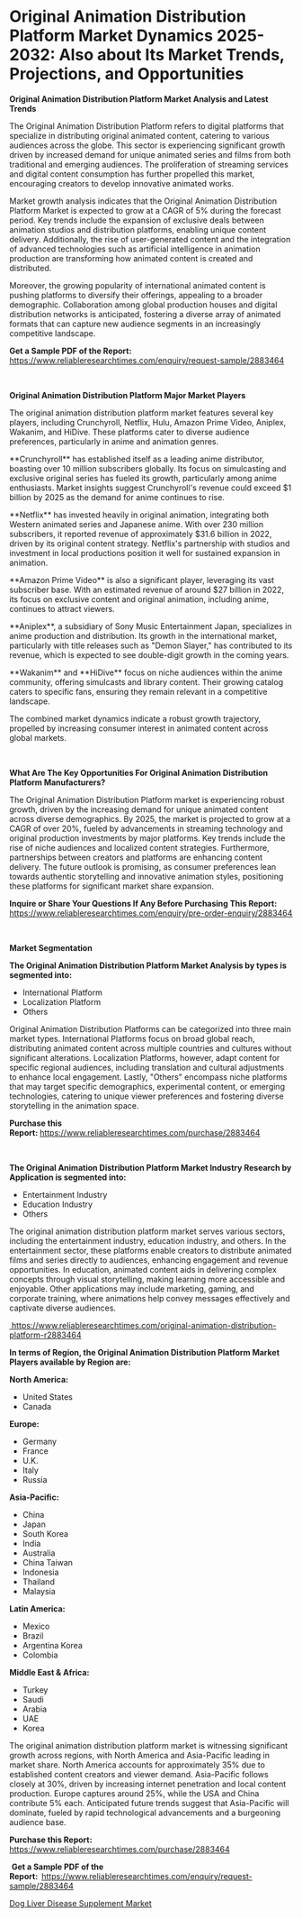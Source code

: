 <p><h1>Original Animation Distribution Platform Market Dynamics 2025-2032: Also about Its Market Trends, Projections, and Opportunities</h1></p><p><strong>Original Animation Distribution Platform Market Analysis and Latest Trends</strong></p>
<p><p>The Original Animation Distribution Platform refers to digital platforms that specialize in distributing original animated content, catering to various audiences across the globe. This sector is experiencing significant growth driven by increased demand for unique animated series and films from both traditional and emerging audiences. The proliferation of streaming services and digital content consumption has further propelled this market, encouraging creators to develop innovative animated works.</p><p>Market growth analysis indicates that the Original Animation Distribution Platform Market is expected to grow at a CAGR of 5% during the forecast period. Key trends include the expansion of exclusive deals between animation studios and distribution platforms, enabling unique content delivery. Additionally, the rise of user-generated content and the integration of advanced technologies such as artificial intelligence in animation production are transforming how animated content is created and distributed.</p><p>Moreover, the growing popularity of international animated content is pushing platforms to diversify their offerings, appealing to a broader demographic. Collaboration among global production houses and digital distribution networks is anticipated, fostering a diverse array of animated formats that can capture new audience segments in an increasingly competitive landscape.</p></p>
<p><strong>Get a Sample PDF of the Report:&nbsp;</strong> <a href="https://www.reliableresearchtimes.com/enquiry/request-sample/2883464?utm_campaign=2720&utm_medium=2&utm_source=Github&utm_content=ia&utm_term=13032025&utm_id=original-animation-distribution-platform">https://www.reliableresearchtimes.com/enquiry/request-sample/2883464</a></p>
<p>&nbsp;</p>
<p><strong>Original Animation Distribution Platform Major Market Players</strong></p>
<p><p>The original animation distribution platform market features several key players, including Crunchyroll, Netflix, Hulu, Amazon Prime Video, Aniplex, Wakanim, and HiDive. These platforms cater to diverse audience preferences, particularly in anime and animation genres.</p><p>**Crunchyroll** has established itself as a leading anime distributor, boasting over 10 million subscribers globally. Its focus on simulcasting and exclusive original series has fueled its growth, particularly among anime enthusiasts. Market insights suggest Crunchyroll's revenue could exceed $1 billion by 2025 as the demand for anime continues to rise.</p><p>**Netflix** has invested heavily in original animation, integrating both Western animated series and Japanese anime. With over 230 million subscribers, it reported revenue of approximately $31.6 billion in 2022, driven by its original content strategy. Netflix's partnership with studios and investment in local productions position it well for sustained expansion in animation.</p><p>**Amazon Prime Video** is also a significant player, leveraging its vast subscriber base. With an estimated revenue of around $27 billion in 2022, its focus on exclusive content and original animation, including anime, continues to attract viewers.</p><p>**Aniplex**, a subsidiary of Sony Music Entertainment Japan, specializes in anime production and distribution. Its growth in the international market, particularly with title releases such as "Demon Slayer," has contributed to its revenue, which is expected to see double-digit growth in the coming years.</p><p>**Wakanim** and **HiDive** focus on niche audiences within the anime community, offering simulcasts and library content. Their growing catalog caters to specific fans, ensuring they remain relevant in a competitive landscape.</p><p>The combined market dynamics indicate a robust growth trajectory, propelled by increasing consumer interest in animated content across global markets.</p></p>
<p>&nbsp;</p>
<p><strong>What Are The Key Opportunities For Original Animation Distribution Platform Manufacturers?</strong></p>
<p><p>The Original Animation Distribution Platform market is experiencing robust growth, driven by the increasing demand for unique animated content across diverse demographics. By 2025, the market is projected to grow at a CAGR of over 20%, fueled by advancements in streaming technology and original production investments by major platforms. Key trends include the rise of niche audiences and localized content strategies. Furthermore, partnerships between creators and platforms are enhancing content delivery. The future outlook is promising, as consumer preferences lean towards authentic storytelling and innovative animation styles, positioning these platforms for significant market share expansion.</p></p>
<p><strong>Inquire or Share Your Questions If Any Before Purchasing This Report:</strong> <a href="https://www.reliableresearchtimes.com/enquiry/pre-order-enquiry/2883464?utm_campaign=2720&utm_medium=2&utm_source=Github&utm_content=ia&utm_term=13032025&utm_id=original-animation-distribution-platform">https://www.reliableresearchtimes.com/enquiry/pre-order-enquiry/2883464</a></p>
<p>&nbsp;</p>
<p><strong>Market Segmentation</strong></p>
<p><strong>The Original Animation Distribution Platform Market Analysis by types is segmented into:</strong></p>
<p><ul><li>International Platform</li><li>Localization Platform</li><li>Others</li></ul></p>
<p><p>Original Animation Distribution Platforms can be categorized into three main market types. International Platforms focus on broad global reach, distributing animated content across multiple countries and cultures without significant alterations. Localization Platforms, however, adapt content for specific regional audiences, including translation and cultural adjustments to enhance local engagement. Lastly, "Others" encompass niche platforms that may target specific demographics, experimental content, or emerging technologies, catering to unique viewer preferences and fostering diverse storytelling in the animation space.</p></p>
<p><strong>Purchase this Report:&nbsp;</strong><a href="https://www.reliableresearchtimes.com/purchase/2883464?utm_campaign=2720&utm_medium=2&utm_source=Github&utm_content=ia&utm_term=13032025&utm_id=original-animation-distribution-platform">https://www.reliableresearchtimes.com/purchase/2883464</a></p>
<p>&nbsp;</p>
<p><strong>The Original Animation Distribution Platform Market Industry Research by Application is segmented into:</strong></p>
<p><ul><li>Entertainment Industry</li><li>Education Industry</li><li>Others</li></ul></p>
<p><p>The original animation distribution platform market serves various sectors, including the entertainment industry, education industry, and others. In the entertainment sector, these platforms enable creators to distribute animated films and series directly to audiences, enhancing engagement and revenue opportunities. In education, animated content aids in delivering complex concepts through visual storytelling, making learning more accessible and enjoyable. Other applications may include marketing, gaming, and corporate training, where animations help convey messages effectively and captivate diverse audiences.</p></p>
<p><a href="https://www.reliableresearchtimes.com/original-animation-distribution-platform-r2883464?utm_campaign=2720&utm_medium=2&utm_source=Github&utm_content=ia&utm_term=13032025&utm_id=original-animation-distribution-platform">&nbsp;https://www.reliableresearchtimes.com/original-animation-distribution-platform-r2883464</a></p>
<p><strong>In terms of Region, the Original Animation Distribution Platform Market Players available by Region are:</strong></p>
<p>
    <p> <strong> North America: </strong>
        <ul>
            <li>United States</li>
            <li>Canada</li>
        </ul>
        </p> 
    <p> <strong> Europe: </strong>
        <ul>
            <li>Germany</li>
            <li>France</li>
            <li>U.K.</li>
            <li>Italy</li>
            <li>Russia</li>
        </ul>
        </p> 
    <p> <strong> Asia-Pacific: </strong>
        <ul>
            <li>China</li>
            <li>Japan</li>
            <li>South Korea</li>
            <li>India</li>
            <li>Australia</li>
            <li>China Taiwan</li>
            <li>Indonesia</li>
            <li>Thailand</li>
            <li>Malaysia</li>
        </ul>
        </p> 
    <p> <strong> Latin America: </strong>
        <ul>
            <li>Mexico</li>
            <li>Brazil</li>
            <li>Argentina Korea</li>
            <li>Colombia</li>
        </ul>
        </p> 
    <p> <strong> Middle East & Africa: </strong>
        <ul>
            <li>Turkey</li>
            <li>Saudi</li>
            <li>Arabia</li>
            <li>UAE</li>
            <li>Korea</li>
        </ul>
    </p>
    </p>
<p><p>The original animation distribution platform market is witnessing significant growth across regions, with North America and Asia-Pacific leading in market share. North America accounts for approximately 35% due to established content creators and viewer demand. Asia-Pacific follows closely at 30%, driven by increasing internet penetration and local content production. Europe captures around 25%, while the USA and China contribute 5% each. Anticipated future trends suggest that Asia-Pacific will dominate, fueled by rapid technological advancements and a burgeoning audience base.</p></p>
<p><strong>Purchase this Report: </strong><a href="https://www.reliableresearchtimes.com/purchase/2883464?utm_campaign=2720&utm_medium=2&utm_source=Github&utm_content=ia&utm_term=13032025&utm_id=original-animation-distribution-platform">https://www.reliableresearchtimes.com/purchase/2883464</a></p>
<p>&nbsp;<strong>Get a Sample PDF of the Report:&nbsp;&nbsp;</strong><a href="https://www.reliableresearchtimes.com/enquiry/request-sample/2883464?utm_campaign=2720&utm_medium=2&utm_source=Github&utm_content=ia&utm_term=13032025&utm_id=original-animation-distribution-platform">https://www.reliableresearchtimes.com/enquiry/request-sample/2883464</a></p>
<p><strong></strong></p>
<p><p><a href="https://github.com/ravenecashe/Market-Research-Report-List-1/blob/main/dog-liver-disease-supplement-market.md?utm_campaign=2720&utm_medium=2&utm_source=Github&utm_content=ia&utm_term=13032025&utm_id=original-animation-distribution-platform">Dog Liver Disease Supplement Market</a></p></p>